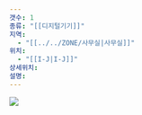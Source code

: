 ```yaml
---
갯수: 1
종류: "[[디지털기기]]"
지역:
  - "[[../../ZONE/사무실|사무실]]"
위치:
  - "[[I-J|I-J]]"
상세위치: 
설명:
---
```

![](http://192.168.50.22/devices/250419_IMG_0006.jpeg)


